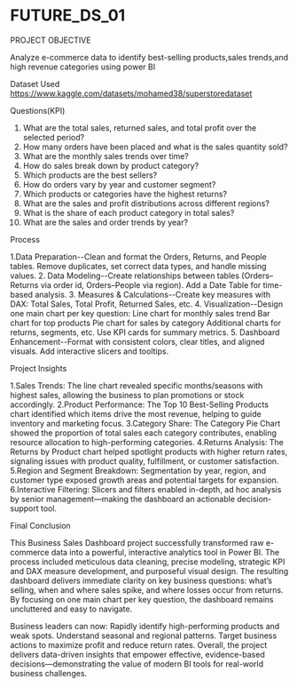 # FUTURE_DS_01
PROJECT OBJECTIVE

Analyze e-commerce data to identify best-selling products,sales trends,and high revenue categories using power BI

Dataset Used
https://www.kaggle.com/datasets/mohamed38/superstoredataset

Questions(KPI)
1. What are the total sales, returned sales, and total profit over the selected period?
2. How many orders have been placed and what is the sales quantity sold?
3. What are the monthly sales trends over time?
4. How do sales break down by product category?
5. Which products are the best sellers?
6. How do orders vary by year and customer segment?
7. Which products or categories have the highest returns?
8. What are the sales and profit distributions across different regions?
9. What is the share of each product category in total sales?
10. What are the sales and order trends by year?

Process 

1.Data Preparation--Clean and format the Orders, Returns, and People tables.
Remove duplicates, set correct data types, and handle missing values.
2. Data Modeling--Create relationships between tables (Orders–Returns via order id, Orders–People via region).
Add a Date Table for time-based analysis.
3. Measures & Calculations--Create key measures with DAX: Total Sales, Total Profit, Returned Sales, etc.
4. Visualization--Design one main chart per key question:
Line chart for monthly sales trend
Bar chart for top products
Pie chart for sales by category
Additional charts for returns, segments, etc.
Use KPI cards for summary metrics.
5. Dashboard Enhancement--Format with consistent colors, clear titles, and aligned visuals.
Add interactive slicers and tooltips.


Project Insights

1.Sales Trends: The line chart revealed specific months/seasons with highest sales, allowing the business to plan promotions or stock accordingly.
2.Product Performance: The Top 10 Best-Selling Products chart identified which items drive the most revenue, helping to guide inventory and marketing focus.
3.Category Share: The Category Pie Chart showed the proportion of total sales each category contributes, enabling resource allocation to high-performing categories.
4.Returns Analysis: The Returns by Product chart helped spotlight products with higher return rates, signaling issues with product quality, fulfillment, or customer satisfaction.
5.Region and Segment Breakdown: Segmentation by year, region, and customer type exposed growth areas and potential targets for expansion.
6.Interactive Filtering: Slicers and filters enabled in-depth, ad hoc analysis by senior management—making the dashboard an actionable decision-support tool.

Final Conclusion

This Business Sales Dashboard project successfully transformed raw e-commerce data into a powerful, interactive analytics tool in Power BI. The process included meticulous data cleaning, precise modeling, strategic KPI and DAX measure development, and purposeful visual design. The resulting dashboard delivers immediate clarity on key business questions: what’s selling, when and where sales spike, and where losses occur from returns. By focusing on one main chart per key question, the dashboard remains uncluttered and easy to navigate.

Business leaders can now:
Rapidly identify high-performing products and weak spots.
Understand seasonal and regional patterns.
Target business actions to maximize profit and reduce return rates.
Overall, the project delivers data-driven insights that empower effective, evidence-based decisions—demonstrating the value of modern BI tools for real-world business challenges.

